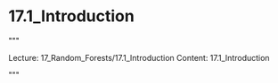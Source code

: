 # 17.1_Introduction

"""

Lecture: 17_Random_Forests/17.1_Introduction
Content: 17.1_Introduction

"""


